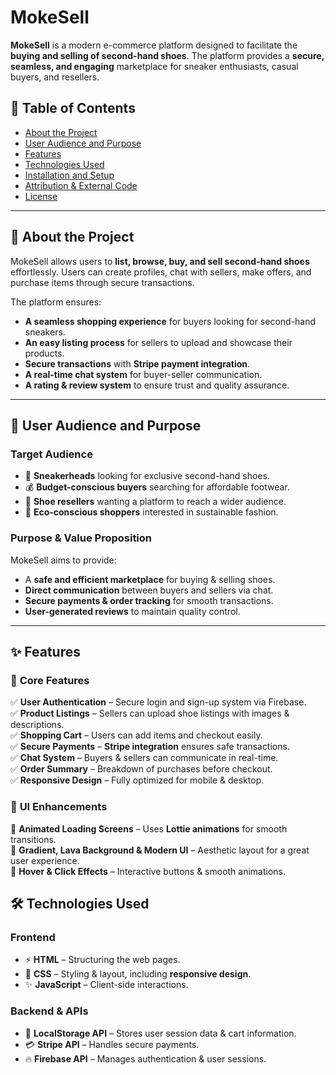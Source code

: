 # MokeSell  

**MokeSell** is a modern e-commerce platform designed to facilitate the **buying and selling of second-hand shoes**. The platform provides a **secure, seamless, and engaging** marketplace for sneaker enthusiasts, casual buyers, and resellers.  

## 📌 Table of Contents  
- [About the Project](#about-the-project)  
- [User Audience and Purpose](#user-audience-and-purpose)  
- [Features](#features)  
- [Technologies Used](#technologies-used)  
- [Installation and Setup](#installation-and-setup)  
- [Attribution & External Code](#attribution--external-code)  
- [License](#license)  

---

## 📖 About the Project  
MokeSell allows users to **list, browse, buy, and sell second-hand shoes** effortlessly. Users can create profiles, chat with sellers, make offers, and purchase items through secure transactions.  

The platform ensures:  
- **A seamless shopping experience** for buyers looking for second-hand sneakers.  
- **An easy listing process** for sellers to upload and showcase their products.  
- **Secure transactions** with **Stripe payment integration**.  
- **A real-time chat system** for buyer-seller communication.  
- **A rating & review system** to ensure trust and quality assurance.  

---

## 🎯 User Audience and Purpose  
### **Target Audience**  
- 👟 **Sneakerheads** looking for exclusive second-hand shoes.  
- 💰 **Budget-conscious buyers** searching for affordable footwear.  
- 🔄 **Shoe resellers** wanting a platform to reach a wider audience.  
- 🌱 **Eco-conscious shoppers** interested in sustainable fashion.  

### **Purpose & Value Proposition**  
MokeSell aims to provide:  
- A **safe and efficient marketplace** for buying & selling shoes.  
- **Direct communication** between buyers and sellers via chat.  
- **Secure payments & order tracking** for smooth transactions.  
- **User-generated reviews** to maintain quality control.  

---

## ✨ Features  
### 🔹 **Core Features**  
✅ **User Authentication** – Secure login and sign-up system via Firebase.  
✅ **Product Listings** – Sellers can upload shoe listings with images & descriptions.  
✅ **Shopping Cart** – Users can add items and checkout easily.  
✅ **Secure Payments** – **Stripe integration** ensures safe transactions.  
✅ **Chat System** – Buyers & sellers can communicate in real-time.  
✅ **Order Summary** – Breakdown of purchases before checkout.  
✅ **Responsive Design** – Fully optimized for mobile & desktop.  

### 🎨 **UI Enhancements**  
🌟 **Animated Loading Screens** – Uses **Lottie animations** for smooth transitions.  
🌟 **Gradient, Lava Background & Modern UI** – Aesthetic layout for a great user experience.  
🌟 **Hover & Click Effects** – Interactive buttons & smooth animations.  

## 🛠️ Technologies Used  
### **Frontend**  
- ⚡ **HTML** – Structuring the web pages.  
- 🎨 **CSS** – Styling & layout, including **responsive design**.  
- ✨ **JavaScript** – Client-side interactions.  

### **Backend & APIs**  
- 🛒 **LocalStorage API** – Stores user session data & cart information.  
- 💳 **Stripe API** – Handles secure payments.  
- 🔥 **Firebase API** – Manages authentication & user sessions.  
